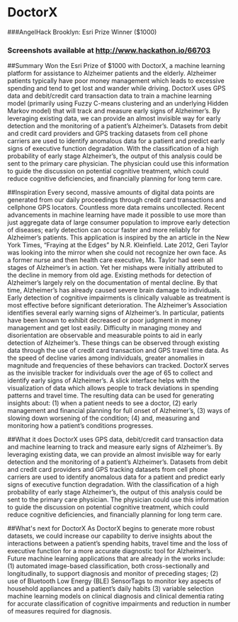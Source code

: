 # DoctorX
###AngelHack Brooklyn: Esri Prize Winner ($1000)

### Screenshots available at http://www.hackathon.io/66703

##Summary
 Won the Esri Prize of $1000 with DoctorX, a machine learning platform for assistance to Alzheimer patients and the elderly. Alzheimer patients typically have poor money management which leads to excessive spending and tend to get lost and wander while driving. DoctorX uses GPS data and debit/credit card transaction data to train a machine learning model (primarily using Fuzzy C-means clustering and an underlying Hidden Markov model) that will track and measure early signs of Alzheimer’s. By leveraging existing data, we can provide an almost invisible way for early detection and the monitoring of a patient’s Alzheimer’s. Datasets from debit and credit card providers and GPS tracking datasets from cell phone carriers are used to identify anomalous data for a patient and predict early signs of executive function degradation. With the classification of a high probability of early stage Alzheimer’s, the output of this analysis could be sent to the primary care physician. The physician could use this information to guide the discussion on potential cognitive treatment, which could reduce cognitive deficiencies, and financially planning for long term care.


##Inspiration
Every second, massive amounts of digital data points are generated from our daily proceedings through credit card transactions and cellphone GPS locators. Countless more data remains uncollected. Recent advancements in machine learning have made it possible to use more than just aggregate data of large consumer population to improve early detection of diseases; early detection can occur faster and more reliably for Alzheimer’s patients.
This application is inspired by the an article in the New York Times, “Fraying at the Edges” by N.R. Kleinfield. Late 2012, Geri Taylor was looking into the mirror when she could not recognize her own face. As a former nurse and then health care executive, Ms. Taylor had seen all stages of Alzheimer’s in action. Yet her mishaps were initially attributed to the decline in memory from old age. Existing methods for detection of Alzheimer’s largely rely on the documentation of mental decline. By that time, Alzheimer’s has already caused severe brain damage to individuals. Early detection of cognitive impairments is clinically valuable as treatment is most effective before significant deterioration.
The Alzheimer’s Association identifies several early warning signs of Alzheimer’s. In particular, patients have been known to exhibit decreased or poor judgment in money management and get lost easily. Difficulty in managing money and disorientation are observable and measurable points to aid in early detection of Alzheimer’s. These things can be observed through existing data through the use of credit card transaction and GPS travel time data. As the speed of decline varies among individuals, greater anomalies in magnitude and frequencies of these behaviors can tracked. 
DoctorX serves as the invisible tracker for individuals over the age of 65 to collect and identify early signs of Alzheimer’s. A slick interface helps with the visualization of data which allows people to track deviations in spending patterns and travel time. The resulting data can be used for generating insights about: (1) when a patient needs to see a doctor, (2) early management and financial planning for full onset of Alzheimer’s, (3) ways of slowing down worsening of the condition; (4) and, measuring and monitoring how a patient’s conditions progresses.

##What it does
DoctorX uses GPS data, debit/credit card transaction data and machine learning to track and measure early signs of Alzheimer’s. By leveraging existing data, we can provide an almost invisible way for early detection and the monitoring of a patient’s Alzheimer’s. Datasets from debit and credit card providers and GPS tracking datasets from cell phone carriers are used to identify anomalous data for a patient and predict early signs of executive function degradation. With the classification of a high probability of early stage Alzheimer’s, the output of this analysis could be sent to the primary care physician. The physician could use this information to guide the discussion on potential cognitive treatment, which could reduce cognitive deficiencies, and financially planning for long term care. 

##What's next for DoctorX
As DoctorX begins to generate more robust datasets, we could increase our capability to derive insights about the interactions between a patient’s spending habits, travel time and the loss of executive function for a more accurate diagnostic tool for Alzheimer’s. Future machine learning applications that are already in the works include: (1) automated image-based classification, both cross-sectionally and longitudinally, to support diagnosis and monitor of preceding stages; (2) use of Bluetooth Low Energy (BLE) SensorTags to monitor key aspects of household appliances and a patient’s daily habits (3) variable selection machine learning models on clinical diagnosis and clinical dementia rating for accurate classification of cognitive impairments and reduction in  number of measures required for diagnosis.


